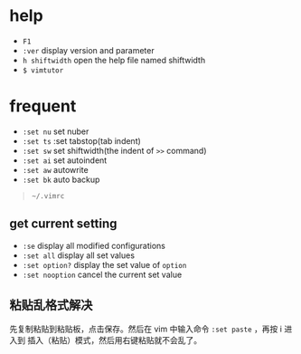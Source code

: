 # help
- `F1`
- `:ver` display version and parameter
- `h shiftwidth` open the help file named shiftwidth
- `$ vimtutor`

# frequent
- `:set nu` set nuber
- `:set ts` :set tabstop(tab indent)
- `:set sw` set shiftwidth(the indent of `>>` command)
- `:set ai` set autoindent
- `:set aw` autowrite
- `:set bk` auto backup
> `~/.vimrc`

## get current setting
- `:se` display all modified configurations
- `:set all` display all set values
- `:set option?` display the set value of `option`
- `:set nooption` cancel the current set value

## 粘贴乱格式解决

先复制粘贴到粘贴板，点击保存。然后在 vim 中输入命令 `:set paste` ，再按 i 进入到 插入（粘贴）模式，然后用右键粘贴就不会乱了。
